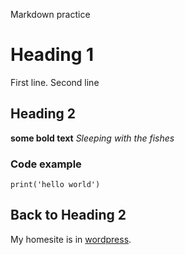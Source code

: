 Markdown practice

# Heading 1

First line.
Second line

## Heading 2

**some bold text**
*Sleeping with the fishes*

### Code example

	print('hello world')

## Back to Heading 2

My homesite is in [wordpress](https://rikumannonen935063021.wordpress.com).


